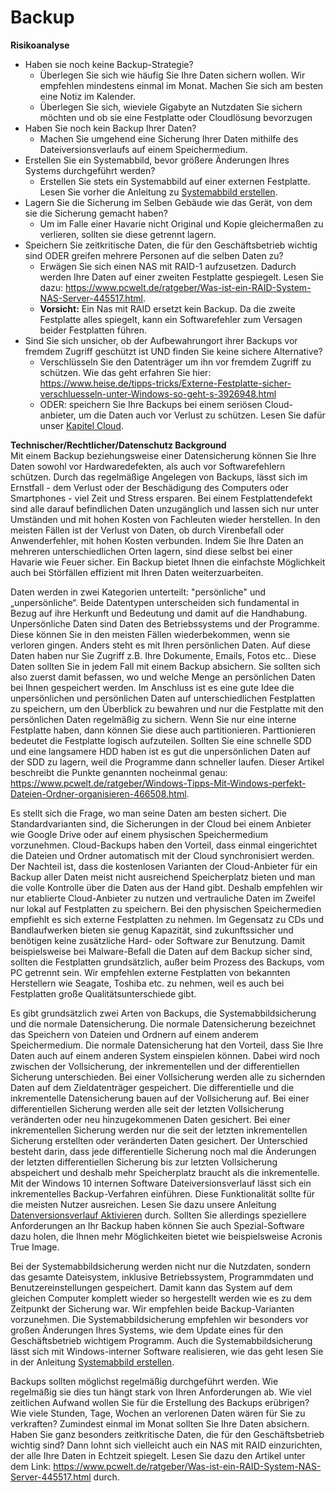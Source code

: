 # Backup

**Risikoanalyse**
* Haben sie noch keine Backup-Strategie?
  * Überlegen Sie sich wie häufig Sie Ihre Daten sichern wollen. Wir empfehlen mindestens einmal im Monat. Machen Sie sich am besten eine Notiz im Kalender.
  * Überlegen Sie sich, wieviele Gigabyte an Nutzdaten Sie sichern möchten und ob sie eine Festplatte oder Cloudlösung bevorzugen
* Haben Sie noch kein Backup Ihrer Daten?
  * Machen Sie umgehend eine Sicherung Ihrer Daten mithilfe des Dateiversionsverlaufs auf einem Speichermedium.
* Erstellen Sie ein Systemabbild, bevor größere Änderungen Ihres Systems durchgeführt werden?
  * Erstellen Sie stets ein Systemabbild auf einer externen Festplatte. Lesen Sie vorher die Anleitung zu [Systemabbild erstellen](https://github.com/FlorianWoelki/mp_it_sicherheit/blob/master/user_behaviour/backup_instructions.md).
* Lagern Sie die Sicherung im Selben Gebäude wie das Gerät, von dem sie die Sicherung gemacht haben?
  * Um im Falle einer Havarie nicht Original und Kopie gleichermaßen zu verlieren, sollten sie diese getrennt lagern. 
* Speichern Sie zeitkritische Daten, die für den Geschäftsbetrieb wichtig sind ODER greifen mehrere Personen auf die selben Daten zu?
  * Erwägen Sie sich einen NAS mit RAID-1 aufzusetzen. Dadurch werden Ihre Daten auf einer zweiten Festplatte gespiegelt. Lesen Sie dazu: https://www.pcwelt.de/ratgeber/Was-ist-ein-RAID-System-NAS-Server-445517.html.
  * **Vorsicht:** Ein Nas mit RAID ersetzt kein Backup. Da die zweite Festplatte alles spiegelt, kann ein Softwarefehler zum Versagen beider Festplatten führen.
* Sind Sie sich unsicher, ob der Aufbewahrungort ihrer Backups vor fremdem Zugriff geschützt ist UND finden Sie keine sichere Alternative?
  * Verschlüsseln Sie den Datenträger um ihn vor fremdem Zugriff zu schützen. Wie das geht erfahren Sie hier: https://www.heise.de/tipps-tricks/Externe-Festplatte-sicher-verschluesseln-unter-Windows-so-geht-s-3926948.html
  * ODER: speichern Sie Ihre Backups bei einem seriösen Cloud-anbieter, um die Daten auch vor Verlust zu schützen. Lesen Sie dafür unser [Kapitel Cloud](https://github.com/FlorianWoelki/mp_it_sicherheit/blob/master/cloud_chapter.md).
  
**Technischer/Rechtlicher/Datenschutz Background**<br/>
Mit einem Backup beziehungsweise einer Datensicherung können Sie Ihre Daten sowohl vor Hardwaredefekten, als auch vor Softwarefehlern schützen. Durch das regelmäßige Angelegen von Backups, lässt sich im Ernstfall - dem Verlust oder der Beschädigung des Computers oder Smartphones - viel Zeit und Stress ersparen. Bei einem Festplattendefekt sind alle darauf befindlichen Daten unzugänglich und lassen sich nur unter Umständen und mit hohen Kosten von Fachleuten wieder herstellen. In den meisten Fällen ist der Verlust von Daten, ob durch Virenbefall oder Anwenderfehler, mit hohen Kosten verbunden. Indem Sie Ihre Daten an mehreren unterschiedlichen Orten lagern, sind diese selbst bei einer Havarie wie Feuer sicher. Ein Backup bietet Ihnen die einfachste Möglichkeit auch bei Störfällen effizient mit Ihren Daten weiterzuarbeiten.

Daten werden in zwei Kategorien unterteilt: "persönliche" und „unpersönliche“. Beide Datentypen unterscheiden sich fundamental in Bezug auf ihre Herkunft und Bedeutung und damit auf die Handhabung. Unpersönliche Daten sind Daten des Betriebssystems und der Programme. Diese können Sie in den meisten Fällen wiederbekommen, wenn sie verloren gingen. Anders steht es mit Ihren persönlichen Daten. Auf diese Daten haben nur Sie Zugriff z.B. Ihre Dokumente, Emails, Fotos etc.. Diese Daten sollten Sie in jedem Fall mit einem Backup absichern. Sie sollten sich also zuerst damit befassen, wo und welche Menge an persönlichen Daten bei Ihnen gespeichert werden. Im Anschluss ist es eine gute Idee die unpersönlichen und persönlichen Daten auf unterschiedlichen Festplatten zu speichern, um den Überblick zu bewahren und nur die Festplatte mit den persönlichen Daten regelmäßig zu sichern. Wenn Sie nur eine interne Festplatte haben, dann können Sie diese auch partitionieren. Parttionieren bedeutet die Festplatte logisch aufzuteilen. Sollten Sie eine schnelle SDD und eine langsamere HDD haben ist es gut die unpersönlichen Daten auf der SDD zu lagern, weil die Programme dann schneller laufen. Dieser Artikel beschreibt die Punkte genannten nocheinmal genau: https://www.pcwelt.de/ratgeber/Windows-Tipps-Mit-Windows-perfekt-Dateien-Ordner-organisieren-466508.html.

Es stellt sich die Frage, wo man seine Daten am besten sichert. Die Standardvarianten sind, die Sicherungen in der Cloud bei einem Anbieter wie Google Drive oder auf einem physischen Speichermedium vorzunehmen. Cloud-Backups haben den Vorteil, dass einmal eingerichtet die Dateien und Ordner automatisch mit der Cloud synchronisiert werden. Der Nachteil ist, dass die kostenlosen Varianten der Cloud-Anbieter für ein Backup aller Daten meist nicht ausreichend Speicherplatz bieten und man die volle Kontrolle über die Daten aus der Hand gibt. Deshalb empfehlen wir nur etablierte Cloud-Anbieter zu nutzen und vertrauliche Daten im Zweifel nur lokal auf Festplatten zu speichern. Bei den physischen Speichermedien empfiehlt es sich externe Festplatten zu nehmen. Im Gegensatz zu CDs und Bandlaufwerken bieten sie genug Kapazität, sind zukunftssicher und benötigen keine zusätzliche Hard- oder Software zur Benutzung. Damit beispielsweise bei Malware-Befall die Daten auf dem Backup sicher sind, sollten die Festplatten grundsätzlich, außer beim Prozess des Backups, vom PC getrennt sein. Wir empfehlen externe Festplatten von bekannten Herstellern wie Seagate, Toshiba etc. zu nehmen, weil es auch bei Festplatten große Qualitätsunterschiede gibt. 

Es gibt grundsätzlich zwei Arten von Backups, die Systemabbildsicherung und die normale Datensicherung. Die normale Datensicherung bezeichnet das Speichern von Dateien und Ordnern auf einem anderem Speichermedium. Die normale Datensicherung hat den Vorteil, dass Sie Ihre Daten auch auf einem anderen System einspielen können. Dabei wird noch zwischen der Vollsicherung, der inkrementellen und der differentiellen Sicherung unterschieden. Bei einer Vollsicherung werden alle zu sichernden Daten auf dem Zieldatenträger gespeichert. Die differentielle und die inkrementelle Datensicherung bauen auf der Vollsicherung auf.  Bei einer differentiellen Sicherung werden alle seit der letzten Vollsicherung veränderten oder neu hinzugekommenen Daten gesichert. Bei einer inkrementellen Sicherung werden nur die seit der letzten inkrementellen Sicherung erstellten oder veränderten Daten gesichert. Der Unterschied besteht darin, dass jede differentielle Sicherung noch mal die Änderungen der letzten differentiellen Sicherung bis zur letzten Vollsicherung abspeichert und deshalb mehr Speicherplatz braucht als die inkrementelle.
Mit der Windows 10 internen Software Dateiversionsverlauf lässt sich ein inkrementelles Backup-Verfahren einführen. Diese Funktionalität sollte für die meisten Nutzer ausreichen. Lesen Sie dazu unsere Anleitung [Datenversionsverlauf Aktivieren](https://github.com/FlorianWoelki/mp_it_sicherheit/blob/master/user_behaviour/backup_instructions.md) durch. Sollten Sie allerdings speziellere Anforderungen an Ihr Backup haben können Sie auch Spezial-Software dazu holen, die Ihnen mehr Möglichkeiten bietet wie beispielsweise Acronis True Image.

Bei der Systemabbildsicherung werden nicht nur die Nutzdaten, sondern das gesamte Dateisystem, inklusive Betriebssystem, Programmdaten und Benutzereinstellungen gespeichert. Damit kann das System auf dem gleichen Computer komplett wieder so hergestellt werden wie es zu dem Zeitpunkt der Sicherung war. Wir empfehlen beide Backup-Varianten vorzunehmen. Die Systemabbildsicherung empfehlen wir besonders vor großen Änderungen Ihres Systems, wie dem Update eines für den Geschäftsbetrieb wichtigem Programm. Auch die Systemabbildsicherung lässt sich mit Windows-interner Software realisieren, wie das geht lesen Sie in der Anleitung [Systemabbild erstellen](https://github.com/FlorianWoelki/mp_it_sicherheit/blob/master/user_behaviour/backup_instructions.md). 

Backups sollten möglichst regelmäßig durchgeführt werden. Wie regelmäßig sie dies tun hängt stark von Ihren Anforderungen ab. Wie viel zeitlichen Aufwand wollen Sie für die Erstellung des Backups erübrigen? Wie viele Stunden, Tage, Wochen an verlorenen Daten wären für Sie zu verkraften? Zumindest einmal im Monat sollten Sie Ihre Daten absichern. 
Haben Sie ganz besonders zeitkritische Daten, die für den Geschäftsbetrieb wichtig sind? Dann lohnt sich vielleicht auch ein NAS mit RAID einzurichten, der alle Ihre Daten in Echtzeit spiegelt. Lesen Sie dazu den Artikel unter dem Link: https://www.pcwelt.de/ratgeber/Was-ist-ein-RAID-System-NAS-Server-445517.html durch. 
